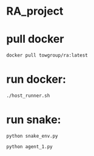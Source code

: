 # RA_project

# pull docker

`docker pull towgroup/ra:latest`

# run docker:

`./host_runner.sh`

# run snake:

`python snake_env.py`

`python agent_1.py`
